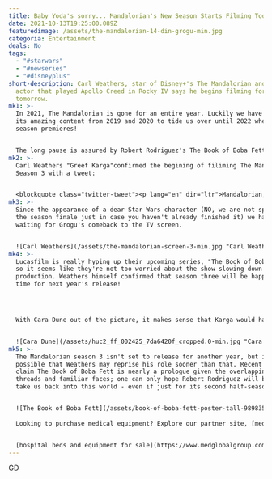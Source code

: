 ```yaml
---
title: Baby Yoda's sorry... Mandalorian's New Season Starts Filming Today
date: 2021-10-13T19:25:00.089Z
featuredimage: /assets/the-mandalorian-14-din-grogu-min.jpg
categoria: Entertainment
deals: No
tags:
  - "#starwars"
  - "#newseries"
  - "#disneyplus"
short-description: Carl Weathers, star of Disney+'s The Mandalorian and the
  actor that played Apollo Creed in Rocky IV says he begins filming for season 3
  tomorrow.
mk1: >-
  In 2021, The Mandalorian is gone for an entire year. Luckily we have all of
  its amazing content from 2019 and 2020 to tide us over until 2022 when another
  season premieres!


  The long pause is assured by Robert Rodriguez's The Book of Boba Fett spinoff series, which will release at the end of December. Details are scarce due to Lucasfilm's trademark commitment to secrecy.
mk2: >-
  Carl Weathers "Greef Karga"confirmed the begining of filiming The Mandalorian
  Season 3 with a tweet:


  <blockquote class="twitter-tweet"><p lang="en" dir="ltr">Mandalorian, season #3 begins for Yours Truly, on tomorrow. Greef Karga will be back on Disney+. <a href="https://twitter.com/hashtag/BePeace?src=hash&amp;ref_src=twsrc%5Etfw">#BePeace</a></p>&mdash; Carl Weathers (@TheCarlWeathers) <a href="https://twitter.com/TheCarlWeathers/status/1448055910257942533?ref_src=twsrc%5Etfw">October 12, 2021</a></blockquote> <script async src="https://platform.twitter.com/widgets.js" charset="utf-8"></script>
mk3: >-
  Since the appearance of a dear Star Wars character (NO, we are not spoiling
  the season finale just in case you haven't already finished it) we have been
  waiting for Grogu's comeback to the TV screen.


  ![Carl Weathers](/assets/the-mandalorian-screen-3-min.jpg "Carl Weathers")
mk4: >-
  Lucasfilm is really hyping up their upcoming series, "The Book of Boba Fett",
  so it seems like they're not too worried about the show slowing down
  production. Weathers himself confirmed that season three will be happening in
  time for next year's release!




  With Cara Dune out of the picture, it makes sense that Karga would have a more substantial role in The Mandalorian moving forward given his close association with her on planet Nevarro.


  ![Cara Dune](/assets/huc2_ff_002425_7da6420f_cropped.0-min.jpg "Cara Dune")
mk5: >-
  The Mandalorian season 3 isn't set to release for another year, but it's
  possible that Weathers may reprise his role sooner than that. Recent reports
  claim The Book of Boba Fett is nearly a prologue given the overlapping story
  threads and familiar faces; one can only hope Robert Rodriguez will be able
  take us back into this world - even if just for its second half-season!


  ![The Book of Boba Fett](/assets/book-of-boba-fett-poster-tall-98983533646656-min.jpg "The Book of Boba Fett")
  
  Looking to purchase medical equipment? Explore our partner site, [medglobalgroup.com](medglobalgroup.com), for a wide range of options tailored to your needs. [Anesthesia Machine for sale , ](https://www.medglobalgroup.com/products/equipment/anesthesia-machines)[audiometer for sale](https://www.medglobalgroup.com/products/equipment/audiometers)


  [hospital beds and equipment for sale](https://www.medglobalgroup.com/products/equipment/beds)
---
```

GD